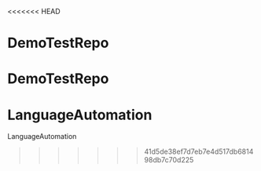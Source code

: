<<<<<<< HEAD
# DemoTestRepo
DemoTestRepo
=======
# LanguageAutomation
LanguageAutomation
>>>>>>> 41d5de38ef7d7eb7e4d517db681498db7c70d225
